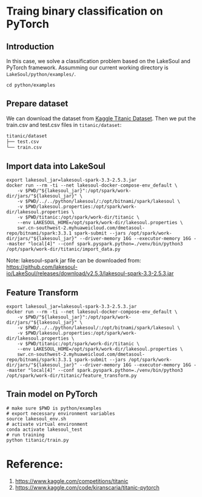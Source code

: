 # Traing binary classification on PyTorch
## Introduction
In this case, we solve a classification problem based on the LakeSoul and PyTorch framework. Assumming our current working directory is `LakeSoul/python/examples/`.
```shell
cd python/examples
```

## Prepare dataset
We can download the dataset from [Kaggle Titanic Dataset](https://www.kaggle.com/competitions/titanic/data). Then we put the train.csv and test.csv files in `titanic/dataset`:
```txt
titanic/dataset
├── test.csv
└── train.csv
```

## Import data into LakeSoul
```shell
export lakesoul_jar=lakesoul-spark-3.3-2.5.3.jar
docker run --rm -ti --net lakesoul-docker-compose-env_default \
    -v $PWD/"${lakesoul_jar}":/opt/spark/work-dir/jars/"${lakesoul_jar}" \
    -v $PWD/../../python/lakesoul/:/opt/bitnami/spark/lakesoul \
    -v $PWD/lakesoul.properties:/opt/spark/work-dir/lakesoul.properties \
    -v $PWD/titanic:/opt/spark/work-dir/titanic \
    --env LAKESOUL_HOME=/opt/spark/work-dir/lakesoul.properties \
    swr.cn-southwest-2.myhuaweicloud.com/dmetasoul-repo/bitnami/spark:3.3.1 spark-submit --jars /opt/spark/work-dir/jars/"${lakesoul_jar}" --driver-memory 16G --executor-memory 16G --master "local[4]" --conf spark.pyspark.python=./venv/bin/python3 /opt/spark/work-dir/titanic/import_data.py
```
Note: lakesoul-spark jar file can be downloaded from: https://github.com/lakesoul-io/LakeSoul/releases/download/v2.5.3/lakesoul-spark-3.3-2.5.3.jar

## Feature Transform
```shell
export lakesoul_jar=lakesoul-spark-3.3-2.5.3.jar
docker run --rm -ti --net lakesoul-docker-compose-env_default \
    -v $PWD/"${lakesoul_jar}":/opt/spark/work-dir/jars/"${lakesoul_jar}" \
    -v $PWD/../../python/lakesoul/:/opt/bitnami/spark/lakesoul \
    -v $PWD/lakesoul.properties:/opt/spark/work-dir/lakesoul.properties \
    -v $PWD/titanic:/opt/spark/work-dir/titanic \
    --env LAKESOUL_HOME=/opt/spark/work-dir/lakesoul.properties \
    swr.cn-southwest-2.myhuaweicloud.com/dmetasoul-repo/bitnami/spark:3.3.1 spark-submit --jars /opt/spark/work-dir/jars/"${lakesoul_jar}" --driver-memory 16G --executor-memory 16G --master "local[4]" --conf spark.pyspark.python=./venv/bin/python3 /opt/spark/work-dir/titanic/feature_transform.py
```

## Train model on PyTorch
``` shell
# make sure $PWD is python/examples
# export necessary environment variables
source lakesoul_env.sh
# activate virtual environment
conda activate lakesoul_test
# run training
python titanic/train.py
```

# Reference:
1. https://www.kaggle.com/competitions/titanic
2. https://www.kaggle.com/code/kiranscaria/titanic-pytorch
